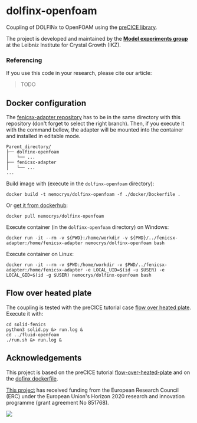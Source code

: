 # dolfinx-openfoam

Coupling of DOLFINx to OpenFOAM using the [preCICE library](https://precice.org/).

The project is developed and maintained by the [**Model experiments group**](https://www.ikz-berlin.de/en/research/materials-science/section-fundamental-description#c486) at the Leibniz Institute for Crystal Growth (IKZ).

### Referencing
If you use this code in your research, please cite our article:

> TODO


## Docker configuration

The [fenicsx-adapter repository](https://github.com/precice/fenicsx-adapter) has to be in the same directory with this repository (don't forget to select the right branch). Then, if you execute it with the command bellow, the adapter will be mounted into the container and installed in editable mode.

```
Parent_directory/
├── dolfinx-openfoam
│   └── ...
├── fenicsx-adapter
│   └── ...
...
```

Build image with (execute in the `dolfinx-openfoam` directory):

```shell
docker build -t nemocrys/dolfinx-openfoam -f ./docker/Dockerfile .
```

Or [get it from dockerhub](https://hub.docker.com/r/nemocrys/dolfinx-openfoam):

```shell
docker pull nemocrys/dolfinx-openfoam
```

Execute container (in the `dolfinx-openfoam` directory) on Windows:

```shell
docker run -it --rm -v ${PWD}:/home/workdir -v ${PWD}/../fenicsx-adapter:/home/fenicsx-adapter nemocrys/dolfinx-openfoam bash
```

Execute container on Linux:

```shell
docker run -it --rm -v $PWD:/home/workdir -v $PWD/../fenicsx-adapter:/home/fenicsx-adapter -e LOCAL_UID=$(id -u $USER) -e LOCAL_GID=$(id -g $USER) nemocrys/dolfinx-openfoam bash
```


## Flow over heated plate

The coupling is tested with the preCICE tutorial case [flow over heated plate](https://github.com/precice/tutorials/tree/master/flow-over-heated-plate). Execute it with:

```shell
cd solid-fenics
python3 solid.py &> run.log &
cd ../fluid-openfoam
./run.sh &> run.log &
```


## Acknowledgements

This project is based on the preCICE tutorial [flow-over-heated-plate](https://github.com/precice/tutorials/tree/master/flow-over-heated-plate) and on the [dofinx dockerfile](https://github.com/FEniCS/dolfinx/blob/main/docker/Dockerfile).


[This project](https://www.researchgate.net/project/NEMOCRYS-Next-Generation-Multiphysical-Models-for-Crystal-Growth-Processes) has received funding from the European Research Council (ERC) under the European Union's Horizon 2020 research and innovation programme (grant agreement No 851768).

<img src="https://raw.githubusercontent.com/nemocrys/pyelmer/master/EU-ERC.png">
